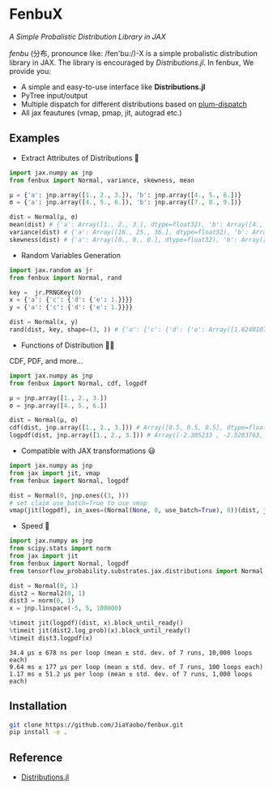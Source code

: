 # FenbuX

*A Simple Probalistic Distribution Library in JAX*

*fenbu* (分布, pronounce like: /fen'bu:/)-X is a simple probalistic distribution library in JAX. The library is encouraged by *Distributions.jl*. In fenbux, We provide you:

* A simple and easy-to-use interface like **Distributions.jl**
* PyTree input/output
* Multiple dispatch for different distributions based on [plum-dispatch](https://github.com/beartype/plum)
* All jax feautures (vmap, pmap, jit, autograd etc.)

## Examples

* Extract Attributes of Distributions 🤔

```python
import jax.numpy as jnp
from fenbux import Normal, variance, skewness, mean

μ = {'a': jnp.array([1., 2., 3.]), 'b': jnp.array([4., 5., 6.])} 
σ = {'a': jnp.array([4., 5., 6.]), 'b': jnp.array([7., 8., 9.])}

dist = Normal(μ, σ)
mean(dist) # {'a': Array([1., 2., 3.], dtype=float32), 'b': Array([4., 5., 6.], dtype=float32)}
variance(dist) # {'a': Array([16., 25., 36.], dtype=float32), 'b': Array([49., 64., 81.], dtype=float32)}
skewness(dist) # {'a': Array([0., 0., 0.], dtype=float32), 'b': Array([0., 0., 0.], dtype=float32)}
```

* Random Variables Generation

```python
import jax.random as jr
from fenbux import Normal, rand

key =  jr.PRNGKey(0)
x = {'a': {'c': {'d': {'e': 1.}}}}
y = {'a': {'c': {'d': {'e': 1.}}}}

dist = Normal(x, y)
rand(dist, key, shape=(3, )) # {'a': {'c': {'d': {'e': Array([1.6248107 , 0.69599575, 0.10169095], dtype=float32)}}}}
```

* Functions of Distribution 👩‍🎓

CDF, PDF, and more...

```python
import jax.numpy as jnp
from fenbux import Normal, cdf, logpdf

μ = jnp.array([1., 2., 3.])
σ = jnp.array([4., 5., 6.])

dist = Normal(μ, σ)
cdf(dist, jnp.array([1., 2., 3.])) # Array([0.5, 0.5, 0.5], dtype=float32)
logpdf(dist, jnp.array([1., 2., 3.])) # Array([-2.305233 , -2.5283763, -2.7106981], dtype=float32)
```

* Compatible with JAX transformations 😃

```python
import jax.numpy as jnp
from jax import jit, vmap
from fenbux import Normal, logpdf

dist = Normal(0, jnp.ones((3, )))
# set claim use_batch=True to use vmap
vmap(jit(logpdf), in_axes=(Normal(None, 0, use_batch=True), 0))(dist, jnp.zeros((3, )))
```

* Speed 🔦
  
```python
import jax.numpy as jnp
from scipy.stats import norm
from jax import jit
from fenbux import Normal, logpdf
from tensorflow_probability.substrates.jax.distributions import Normal as Normal2

dist = Normal(0, 1)
dist2 = Normal2(0, 1)
dist3 = norm(0, 1)
x = jnp.linspace(-5, 5, 100000)

%timeit jit(logpdf)(dist, x).block_until_ready()
%timeit jit(dist2.log_prob)(x).block_until_ready()
%timeit dist3.logpdf(x)
```

```
34.4 µs ± 678 ns per loop (mean ± std. dev. of 7 runs, 10,000 loops each)
9.64 ms ± 177 µs per loop (mean ± std. dev. of 7 runs, 100 loops each)
1.17 ms ± 51.2 µs per loop (mean ± std. dev. of 7 runs, 1,000 loops each)
```

## Installation

```bash
git clone https://github.com/JiaYaobo/fenbux.git
pip install -e .
```

## Reference

* [Distributions.jl](https://github.com/JuliaStats/Distributions.jl)

